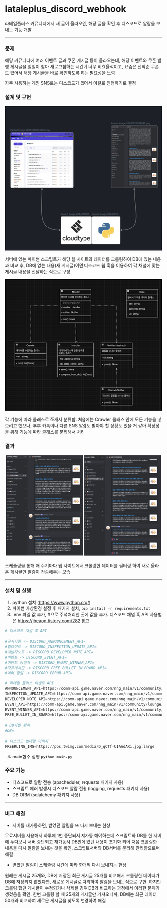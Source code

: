 # lataleplus_discord_webhook

라테일플러스 커뮤니티에서 새 글이 올라오면, 해당 글을 확인 후 디스코드로 알람을 보내는 기능 개발


---

### 문제
해당 커뮤니티에 여러 이벤트 글과 쿠폰 게시글 등이 올라오는데, 해당 이벤트와 쿠폰 발행 게시글을 
일일이 찾아 새로고침하는  시간이 너무 비효율적이고, 요즘은 선착순 쿠폰도 있어서 해당 게시글을 바로 확인하도록 하는 필요성을 느낌  

자주 사용하는 게임 SNS로는 디스코드가 있어서 이걸로 진행하기로 결정


### 설계 및 구현
<img src="resource/img/1.png">

서버에 있는 파이썬 스크립트가 해당 웹 사이트의 데이터를 크롤링하여 DB에 있는 내용과 비교 후,
DB에 없는 내용(새 게시글)이면 디스코드 웹 훅을 이용하여 각 채널에 맞는 게시글 내용을 전달하는 식으로 구성


<img src="resource/img/2.png">

각 기능에 따라 클래스로 쪼개서 분류함. 처음에는 Crawler 클래스 안에 모든 기능을 넣으려고 했으나,
추후 카톡이나 다른 SNS 알람도 받아야 할 상황도 있을 거 같아 확장성을 위해 기능에 따라 클래스를 분리해서 처리 


### 결과
<img src="resource/img/3.png">

스케쥴링을 통해 매 주기마다 웹 사이트에서 크롤링한 데이터를 필터링 하여 새로 올라온 게시글만
알람이 전송해주는 모습



---

### 설치 및 실행

1. python 설치 (https://www.python.org/)
2. 파이썬 가상환경 설정 후 패키지 설치, `pip install -r requirements.txt`
3. .env 파일 값 추가, #으로 주석처리한 곳에 값을 추가. 디스코드 채널 훅 API 사용법은 https://jheaon.tistory.com/282 참고
```python
# 디스코드 채널 훅 API

#공지사항 -> DISCORD_ANNOUNCEMENT_API=
#업데이트 -> DISCORD_INSPECTION_UPDATE_API=
#개발자노트 -> DISCORD_DEVELOPER_NOTE_API=
#이벤트 -> DISCORD_EVENT_API=
#이벤트 당첨자 -> DISCORD_EVENT_WINNER_API=
#자유게시판 -> DISCORD_FREE_BULLET_IN_BOARD_API=
#에러 알림 -> DISCORD_ERROR_API=

# 라테일 플러스 이벤트 API
ANNOUNCEMENT_API=https://comm-api.game.naver.com/nng_main/v1/community/lounge/Latale_Plus/feed?boardId=3&buffFilteringYN=N&limit=25&offset=0&order=NEW
INSPECTION_UPDATE_API=https://comm-api.game.naver.com/nng_main/v1/community/lounge/Latale_Plus/feed?boardId=11&buffFilteringYN=N&limit=25&offset=0&order=NEW
DEVELOPER_NOTE_API=https://comm-api.game.naver.com/nng_main/v1/community/lounge/Latale_Plus/feed?boardId=34&buffFilteringYN=N&limit=25&offset=0&order=NEW
EVENT_API=https://comm-api.game.naver.com/nng_main/v1/community/lounge/latale_plus/feed?boardId=12&buffFilteringYN=N&limit=25&offset=0&order=NEW
EVENT_WINNER_API=https://comm-api.game.naver.com/nng_main/v1/community/lounge/Latale_Plus/feed?boardId=13&buffFilteringYN=N&limit=25&offset=0&order=NEW
FREE_BULLET_IN_BOARD=https://comm-api.game.naver.com/nng_main/v1/community/lounge/Latale_Plus/feed?boardId=4&buffFilteringYN=N&limit=25&offset=0&order=NEW

# DB파일 위치
#DB=

# 디스코드 썸네일 이미지
FREERLING_IMG=https://pbs.twimg.com/media/D_qCTf-UIAAdARi.jpg:large
```
4. main함수 실행 `python main.py`



### 주요 기능 

- 디스코드로 알람 전송 (apscheduler, requests 패키지 사용)
- 스크립트 에러 발생시 디스코드 알람 전송 (logging, requests 패키지 사용)
- DB ORM (sqlalchemy 패키지 사용)




----

### 버그 해결

- 서버를 재가동하면, 받았던 알림을 또 다시 보내는 현상 

무료서버를 사용해서 하루에 1번 중단되서 재가동 해야하는데 스크립트와 DB를 한 서버에 두다보니 서버 중단되고 재가동시 DB안에 있던 내용이 초기화 되어 처음 크롤링한 내용을 다시 알람을 보내는 것을 확인. 스크립트서버와 DB서버를 분리해 관리함으로써 해결


- 받았던 알림이 스케쥴링 시간에 따라 한개씩 다시 보내지는 현상

원래는 게시글 25개와, DB에 저장된 최근 게시글 25개를 비교해서 크롤링한 데이터가 DB에 저장되지 않았다면, 새로운 게시글로 처리하여 알람을 보내는식으로 구현.
하지만 크롤링 했던 게시글이 수정되거나 삭제될 경우 DB와 비교하는 과정에서 이러한 문제가 생겼음을 확인. 한번 크롤링 할 때 25개의 게시글만 가져오니까, DB에는 최근 데이터 50개와 비교하여 새로운 게시글을 찾도록 변경하여 해결






